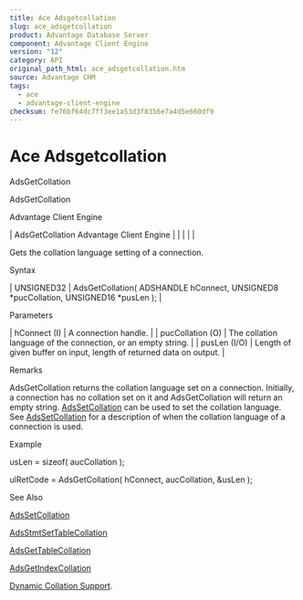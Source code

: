 ```yaml
---
title: Ace Adsgetcollation
slug: ace_adsgetcollation
product: Advantage Database Server
component: Advantage Client Engine
version: "12"
category: API
original_path_html: ace_adsgetcollation.htm
source: Advantage CHM
tags:
  - ace
  - advantage-client-engine
checksum: fe76bf64dc7ff3ee1a53d3f8356e7a4d5e660df9
---
```


# Ace Adsgetcollation

AdsGetCollation

AdsGetCollation

Advantage Client Engine

| AdsGetCollation  Advantage Client Engine |  |  |  |  |

Gets the collation language setting of a connection.

Syntax

| UNSIGNED32 | AdsGetCollation( ADSHANDLE hConnect,  UNSIGNED8 \*pucCollation,  UNSIGNED16 \*pusLen ); |

Parameters

| hConnect (I) | A connection handle. |
| pucCollation (O) | The collation language of the connection, or an empty string. |
| pusLen (I/O) | Length of given buffer on input, length of returned data on output. |

Remarks

AdsGetCollation returns the collation language set on a connection. Initially, a connection has no collation set on it and AdsGetCollation will return an empty string. [AdsSetCollation](ace_adssetcollation.md) can be used to set the collation language. See [AdsSetCollation](ace_adssetcollation.md) for a description of when the collation language of a connection is used.

Example

usLen = sizeof( aucCollation );

ulRetCode = AdsGetCollation( hConnect, aucCollation, &usLen );

See Also

[AdsSetCollation](ace_adssetcollation.md)

[AdsStmtSetTableCollation](ace_adsstmtsettablecollation.md)

[AdsGetTableCollation](ace_adsgettablecollation.md)

[AdsGetIndexCollation](ace_adsgetindexcollation.md)

[Dynamic Collation Support](master_collation_support.md).
